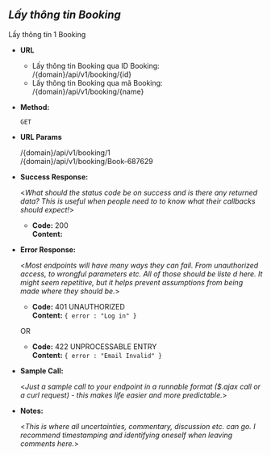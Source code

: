 ***Lấy thông tin Booking***
----
 Lấy thông tin 1 Booking

* **URL**
  - Lấy thông tin Booking qua ID Booking: <br/>
   /{domain}/api/v1/booking/{id} <br/>
  - Lấy thông tin Booking qua mã Booking: <br/>
  /{domain}/api/v1/booking/{name}
* **Method:**
  
  `GET`
  
*  **URL Params**

   /{domain}/api/v1/booking/1 <br/>
   /{domain}/api/v1/booking/Book-687629
   

* **Success Response:**
  
  <_What should the status code be on success and is there any returned data? This is useful when people need to to know what their callbacks should expect!_>

  * **Code:** 200 <br />
    **Content:** 
* **Error Response:**

  <_Most endpoints will have many ways they can fail. From unauthorized access, to wrongful parameters etc. All of those should be liste d here. It might seem repetitive, but it helps prevent assumptions from being made where they should be._>

  * **Code:** 401 UNAUTHORIZED <br />
    **Content:** `{ error : "Log in" }`

  OR

  * **Code:** 422 UNPROCESSABLE ENTRY <br />
    **Content:** `{ error : "Email Invalid" }`

* **Sample Call:**

  <_Just a sample call to your endpoint in a runnable format ($.ajax call or a curl request) - this makes life easier and more predictable._> 

* **Notes:**

  <_This is where all uncertainties, commentary, discussion etc. can go. I recommend timestamping and identifying oneself when leaving comments here._> 

